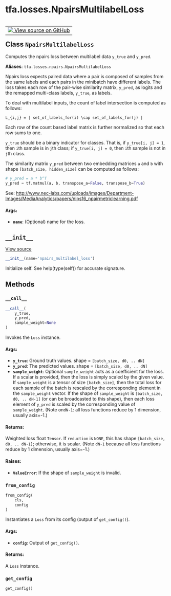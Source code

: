 <div itemscope itemtype="http://developers.google.com/ReferenceObject">
<meta itemprop="name" content="tfa.losses.NpairsMultilabelLoss" />
<meta itemprop="path" content="Stable" />
<meta itemprop="property" content="__call__"/>
<meta itemprop="property" content="__init__"/>
<meta itemprop="property" content="from_config"/>
<meta itemprop="property" content="get_config"/>
</div>

# tfa.losses.NpairsMultilabelLoss

<!-- Insert buttons and diff -->

<table class="tfo-notebook-buttons tfo-api" align="left">

<td>
  <a target="_blank" href="https://github.com/tensorflow/addons/tree/r0.7/tensorflow_addons/losses/npairs.py#L163-L204">
    <img src="https://www.tensorflow.org/images/GitHub-Mark-32px.png" />
    View source on GitHub
  </a>
</td></table>



<!-- Equality marker -->
## Class `NpairsMultilabelLoss`

Computes the npairs loss between multilabel data `y_true` and `y_pred`.



**Aliases**: `tfa.losses.npairs.NpairsMultilabelLoss`

<!-- Placeholder for "Used in" -->

Npairs loss expects paired data where a pair is composed of samples from
the same labels and each pairs in the minibatch have different labels.
The loss takes each row of the pair-wise similarity matrix, `y_pred`,
as logits and the remapped multi-class labels, `y_true`, as labels.

To deal with multilabel inputs, the count of label intersection
is computed as follows:

```
L_{i,j} = | set_of_labels_for(i) \cap set_of_labels_for(j) |
```

Each row of the count based label matrix is further normalized so that
each row sums to one.

`y_true` should be a binary indicator for classes.
That is, if `y_true[i, j] = 1`, then `i`th sample is in `j`th class;
if `y_true[i, j] = 0`, then `i`th sample is not in `j`th class.

The similarity matrix `y_pred` between two embedding matrices `a` and `b`
with shape `[batch_size, hidden_size]` can be computed as follows:

```python
# y_pred = a * b^T
y_pred = tf.matmul(a, b, transpose_a=False, transpose_b=True)
```

See: http://www.nec-labs.com/uploads/images/Department-Images/MediaAnalytics/papers/nips16_npairmetriclearning.pdf

#### Args:


* <b>`name`</b>: (Optional) name for the loss.

<h2 id="__init__"><code>__init__</code></h2>

<a target="_blank" href="https://github.com/tensorflow/addons/tree/r0.7/tensorflow_addons/losses/npairs.py#L199-L201">View source</a>

``` python
__init__(name='npairs_multilabel_loss')
```

Initialize self.  See help(type(self)) for accurate signature.




## Methods

<h3 id="__call__"><code>__call__</code></h3>

``` python
__call__(
    y_true,
    y_pred,
    sample_weight=None
)
```

Invokes the `Loss` instance.


#### Args:


* <b>`y_true`</b>: Ground truth values. shape = `[batch_size, d0, .. dN]`
* <b>`y_pred`</b>: The predicted values. shape = `[batch_size, d0, .. dN]`
* <b>`sample_weight`</b>: Optional `sample_weight` acts as a
  coefficient for the loss. If a scalar is provided, then the loss is
  simply scaled by the given value. If `sample_weight` is a tensor of size
  `[batch_size]`, then the total loss for each sample of the batch is
  rescaled by the corresponding element in the `sample_weight` vector. If
  the shape of `sample_weight` is `[batch_size, d0, .. dN-1]` (or can be
  broadcasted to this shape), then each loss element of `y_pred` is scaled
  by the corresponding value of `sample_weight`. (Note on`dN-1`: all loss
  functions reduce by 1 dimension, usually axis=-1.)


#### Returns:

Weighted loss float `Tensor`. If `reduction` is `NONE`, this has
  shape `[batch_size, d0, .. dN-1]`; otherwise, it is scalar. (Note `dN-1`
  because all loss functions reduce by 1 dimension, usually axis=-1.)



#### Raises:


* <b>`ValueError`</b>: If the shape of `sample_weight` is invalid.

<h3 id="from_config"><code>from_config</code></h3>

``` python
from_config(
    cls,
    config
)
```

Instantiates a `Loss` from its config (output of `get_config()`).


#### Args:


* <b>`config`</b>: Output of `get_config()`.


#### Returns:

A `Loss` instance.


<h3 id="get_config"><code>get_config</code></h3>

``` python
get_config()
```








